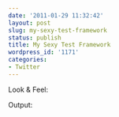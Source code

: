 ```yaml
---
date: '2011-01-29 11:32:42'
layout: post
slug: my-sexy-test-framework
status: publish
title: My Sexy Test Framework
wordpress_id: '1171'
categories:
- Twitter
---
```


Look & Feel:

Output:


